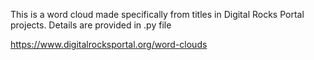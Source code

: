 This is a word cloud made specifically from titles in Digital Rocks Portal projects.
Details are provided in .py file

https://www.digitalrocksportal.org/word-clouds
